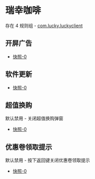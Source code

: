 # 瑞幸咖啡

存在 4 规则组 - [com.lucky.luckyclient](/src/apps/com.lucky.luckyclient.ts)

## 开屏广告

- [快照-0](https://i.gkd.li/import/12508764)

## 软件更新

- [快照-0](https://i.gkd.li/import/12846499)

## 超值换购

默认禁用 - 关闭超值换购弹窗

- [快照-0](https://i.gkd.li/import/12922834)

## 优惠卷领取提示

默认禁用 - 按下返回键关闭优惠卷领取提示

- [快照-0](https://i.gkd.li/import/13164114)
